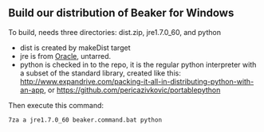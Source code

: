 ## Build our distribution of Beaker for Windows

To build, needs three directories: dist.zip, jre1.7.0_60, and python
  * dist is created by makeDist target
  * jre is from [Oracle](http://www.oracle.com/technetwork/java/javase/downloads/jre7-downloads-1880261.html), untarred.
  * python is checked in to the repo, it is the regular python interpreter with a subset of the standard library, created like this: http://www.expandrive.com/packing-it-all-in-distributing-python-with-an-app, or https://github.com/pericazivkovic/portablepython

Then execute this command:

    7za a jre1.7.0_60 beaker.command.bat python

